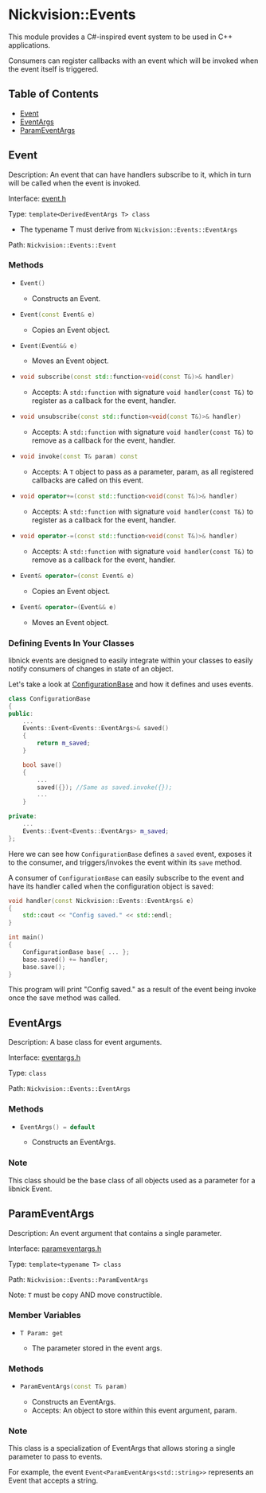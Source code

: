 # Nickvision::Events

This module provides a C#-inspired event system to be used in C++ applications. 

Consumers can register callbacks with an event which will be invoked when the event itself is triggered.

## Table of Contents
- [Event](#event)
- [EventArgs](#eventargs)
- [ParamEventArgs](#parameventargs)

## Event
Description: An event that can have handlers subscribe to it, which in turn will be called when the event is invoked.

Interface: [event.h](/include/events/event.h)

Type: `template<DerivedEventArgs T> class`
- The typename T must derive from `Nickvision::Events::EventArgs`

Path: `Nickvision::Events::Event`

### Methods
- ```cpp
  Event()
  ```
    - Constructs an Event.
- ```cpp
  Event(const Event& e)
  ```
    - Copies an Event object.
- ```cpp
  Event(Event&& e)
  ```
    - Moves an Event object.
- ```cpp
  void subscribe(const std::function<void(const T&)>& handler)
  ```
    - Accepts: A `std::function` with signature `void handler(const T&)` to register as a callback for the event, handler.
- ```cpp
  void unsubscribe(const std::function<void(const T&)>& handler)
  ```
    - Accepts: A `std::function` with signature `void handler(const T&)` to remove as a callback for the event, handler.
- ```cpp
  void invoke(const T& param) const
  ```
    - Accepts: A `T` object to pass as a parameter, param, as all registered callbacks are called on this event.
- ```cpp
  void operator+=(const std::function<void(const T&)>& handler)
  ```
    - Accepts: A `std::function` with signature `void handler(const T&)` to register as a callback for the event, handler. 
- ```cpp
  void operator-=(const std::function<void(const T&)>& handler)
  ```
    - Accepts: A `std::function` with signature `void handler(const T&)` to remove as a callback for the event, handler.
- ```cpp
  Event& operator=(const Event& e)
  ```
    - Copies an Event object.
- ```cpp
  Event& operator=(Event&& e)
  ```
    - Moves an Event object.

### Defining Events In Your Classes
libnick events are designed to easily integrate within your classes to easily notify consumers of changes in state of an object.

Let's take a look at [ConfigurationBase](/include/configurationbase.h) and how it defines and uses events.

```cpp
class ConfigurationBase
{
public:
    ...
    Events::Event<Events::EventArgs>& saved()
    {
        return m_saved;
    }

    bool save()
    {
        ...
        saved({}); //Same as saved.invoke({});
        ...
    }

private:
    ...
    Events::Event<Events::EventArgs> m_saved;
};
```

Here we can see how `ConfigurationBase` defines a `saved` event, exposes it to the consumer, and triggers/invokes the event within its `save` method.

A consumer of `ConfigurationBase` can easily subscribe to the event and have its handler called when the configuration object is saved:
```cpp
void handler(const Nickvision::Events::EventArgs& e)
{
    std::cout << "Config saved." << std::endl;
}

int main()
{
    ConfigurationBase base{ ... };
    base.saved() += handler;
    base.save();
}
```

This program will print "Config saved." as a result of the event being invoke once the save method was called.

## EventArgs
Description: A base class for event arguments.

Interface: [eventargs.h](/include/events/eventargs.h)

Type: `class`

Path: `Nickvision::Events::EventArgs`

### Methods
- ```cpp
  EventArgs() = default
  ```
    - Constructs an EventArgs.

### Note
This class should be the base class of all objects used as a parameter for a libnick Event. 

## ParamEventArgs
Description: An event argument that contains a single parameter.

Interface: [parameventargs.h](/include/events/parameventargs.h)

Type: `template<typename T> class`

Path: `Nickvision::Events::ParamEventArgs`

Note: `T` must be copy AND move constructible.

### Member Variables
- ```
  T Param: get
  ```
    - The parameter stored in the event args.

### Methods
- ```cpp
  ParamEventArgs(const T& param)
  ```
    - Constructs an EventArgs.
    - Accepts: An object to store within this event argument, param.

### Note
This class is a specialization of EventArgs that allows storing a single parameter to pass to events. 

For example, the event `Event<ParamEventArgs<std::string>>` represents an Event that accepts a string.